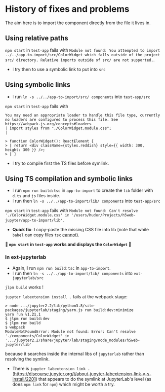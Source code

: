 # History of fixes and problems

The aim here is to import the component directly from the file it lives in.

## Using relative paths

`npm start` in `test-app` fails with `Module not found: You attempted to import ../../app-to-import/src/ColorWidget which falls outside of the project src/ directory. Relative imports outside of src/ are not supported.`.

- I try then to use a symbolic link to put into `src`

## Using symbolic links

- I run `ln -s ../../app-to-import/src/ components` into `test-app/src`

`npm start` in `test-app` fails with

```Module parse failed: Unexpected token (4:22)
You may need an appropriate loader to handle this file type, currently no loaders are configured to process this file. See https://webpack.js.org/concepts#loaders
| import styles from "./ColorWidget.module.css";
|

> function ColorWidget(): ReactElement {
> | return <div className={styles.reddish} style={{ width: 300, height: 300 }} />;
> | }
```

- I try to compile first the TS files before symlink.

## Using TS compilation **and** symbolic links

- I run `npm run build:tsc` in `app-to-import` to create the `lib` folder with `d.ts` and `js` files inside.
- I run then `ln -s ../../app-to-import/lib/ components` into `test-app/src`

`npm start` in `test-app` fails with `Module not found: Can't resolve './ColorWidget.module.css' in '/users/huder/Projects/h5web-jupyter/app-to-import/lib'`.

- **Quick fix**: I copy-paste the missing CSS file into lib (note that while `babel` can copy files `tsc` [cannot](https://github.com/microsoft/TypeScript/issues/30835)).

**🎉 `npm start` in `test-app` works and displays the `ColorWidget` 🎉**

### In ext-jupyterlab

- Again, I run `npm run build:tsc` in `app-to-import`.
- I run then `ln -s ../../app-to-import/lib/ components` into `ext-jupyterlab/src`

`jlpm build` works !

`jupyter labextension install .` fails at the webpack stage:

```
> node .../jupyter2.2/lib/python3.8/site-packages/jupyterlab/staging/yarn.js run build:dev:minimize
yarn run v1.21.1
$ jlpm run build:dev
$ jlpm run build
$ webpack
ModuleNotFoundError: Module not found: Error: Can't resolve './components/ColorWidget' in '.../jupyter2.2/share/jupyter/lab/staging/node_modules/h5web-jupyter/lib'
```

because it searches inside the internal libs of `jupyterlab` rather than resolving the symlink.

- There is `jupyter labextension link .` (https://discourse.jupyter.org/t/about-jupyter-labextension-link-v-s-install/2201) that appears to do the symlink at JupyterLab's level (as does `npm link` for `npm`) which might be worth a try.
